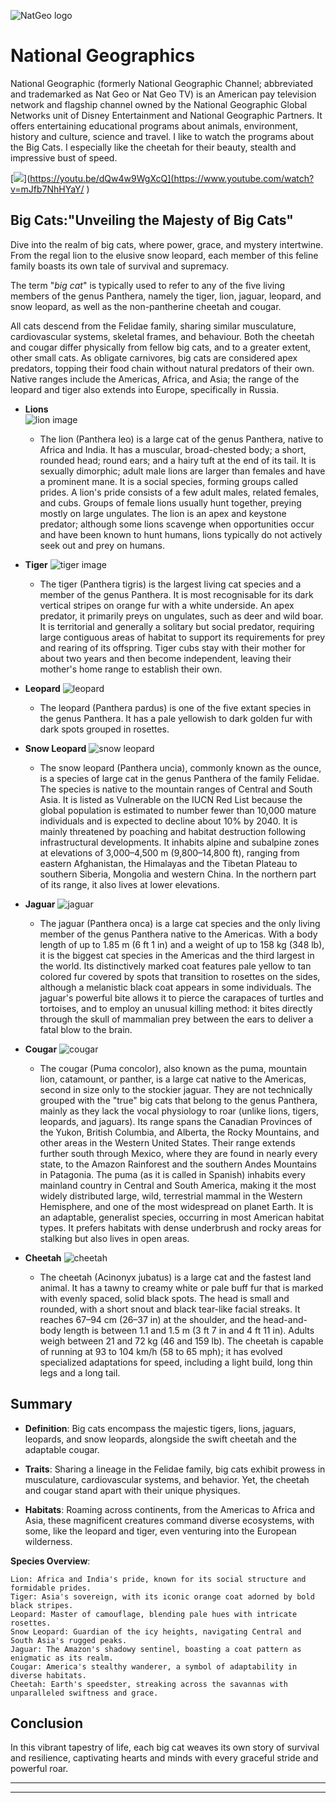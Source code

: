 ![NatGeo logo](https://github.com/mahwood/road_documentation_exercise/blob/main/assets/mahwood_2.png )

# National Geographics
National Geographic (formerly National Geographic Channel; abbreviated and trademarked as Nat Geo or Nat Geo TV) is an American pay television network and flagship channel owned by the National Geographic Global Networks unit of Disney Entertainment and National Geographic Partners. It offers entertaining educational programs about animals, environment, history and culture, science and travel. I like to watch the programs about the Big Cats. I especially like the cheetah for their beauty, stealth and impressive bust of speed.


[![](https://markdown-videos-api.jorgenkh.no/youtube/mJfb7NhHYaY)](https://youtu.be/dQw4w9WgXcQ](https://www.youtube.com/watch?v=mJfb7NhHYaY/ )
  ## Big Cats:"Unveiling the Majesty of Big Cats"
  Dive into the realm of big cats, where power, grace, and mystery intertwine. From the regal lion to the elusive snow leopard, each member of this feline family boasts its own tale of survival and supremacy.

The term "*big cat*" is typically used to refer to any of the five living members of the genus Panthera, namely the tiger, lion, jaguar, leopard, and snow leopard, as well as the non-pantherine cheetah and cougar.

All cats descend from the Felidae family, sharing similar musculature, cardiovascular systems, skeletal frames, and behaviour. Both the cheetah and cougar differ physically from fellow big cats, and to a greater extent, other small cats. As obligate carnivores, big cats are considered apex predators, topping their food chain without natural predators of their own. Native ranges include the Americas, Africa, and Asia; the range of the leopard and tiger also extends into Europe, specifically in Russia.

* **Lions**					
![lion image](https://github.com/mahwood/road_documentation_exercise/blob/main/assets/mahwood_3.jpeg )

	* The lion (Panthera leo) is a large cat of the genus Panthera, native to Africa and India. It has a muscular, broad-chested body; a short, rounded head; round ears; and a hairy tuft at the end of its tail. It is sexually dimorphic; adult male lions are larger than females and have a prominent mane. It is a social species, forming groups called prides. A lion's pride consists of a few adult males, related females, and cubs. Groups of female lions usually hunt together, preying mostly on large ungulates. The lion is an apex and keystone predator; although some lions scavenge when opportunities occur and have been known to hunt humans, lions typically do not actively seek out and prey on humans.
	
* **Tiger**		![tiger image](https://github.com/mahwood/road_documentation_exercise/blob/main/assets/mahwood_4.jpeg )


	* The tiger (Panthera tigris) is the largest living cat species and a member of the genus Panthera. It is most recognisable for its dark vertical stripes on orange fur with a white underside. An apex predator, it primarily preys on ungulates, such as deer and wild boar. It is territorial and generally a solitary but social predator, requiring large contiguous areas of habitat to support its requirements for prey and rearing of its offspring. Tiger cubs stay with their mother for about two years and then become independent, leaving their mother's home range to establish their own.

* **Leopard**		![leopard](https://github.com/mahwood/road_documentation_exercise/blob/main/assets/mahwood_5.jpeg )


	* The leopard (Panthera pardus) is one of the five extant species in the genus Panthera. It has a pale yellowish to dark golden fur with dark spots grouped in rosettes.
	
* **Snow Leopard**		![snow leopard](https://github.com/mahwood/road_documentation_exercise/blob/main/assets/mahwood_6.jpeg )


	* The snow leopard (Panthera uncia), commonly known as the ounce, is a species of large cat in the genus Panthera of the family Felidae. The species is native to the mountain ranges of Central and South Asia. It is listed as Vulnerable on the IUCN Red List because the global population is estimated to number fewer than 10,000 mature individuals and is expected to decline about 10% by 2040. It is mainly threatened by poaching and habitat destruction following infrastructural developments. It inhabits alpine and subalpine zones at elevations of 3,000–4,500 m (9,800–14,800 ft), ranging from eastern Afghanistan, the Himalayas and the Tibetan Plateau to southern Siberia, Mongolia and western China. In the northern part of its range, it also lives at lower elevations.

*  **Jaguar**		![jaguar](https://github.com/mahwood/road_documentation_exercise/blob/main/assets/mahwood_7.jpeg )


	* The jaguar (Panthera onca) is a large cat species and the only living member of the genus Panthera native to the Americas. With a body length of up to 1.85 m (6 ft 1 in) and a weight of up to 158 kg (348 lb), it is the biggest cat species in the Americas and the third largest in the world. Its distinctively marked coat features pale yellow to tan colored fur covered by spots that transition to rosettes on the sides, although a melanistic black coat appears in some individuals. The jaguar's powerful bite allows it to pierce the carapaces of turtles and tortoises, and to employ an unusual killing method: it bites directly through the skull of mammalian prey between the ears to deliver a fatal blow to the brain.

* **Cougar**			![cougar](https://github.com/mahwood/road_documentation_exercise/blob/main/assets/mahwood_8.jpeg )



	* The cougar (Puma concolor), also known as the puma, mountain lion, catamount, or panther, is a large cat native to the Americas, second in size only to the stockier jaguar. They are not technically grouped with the "true" big cats that belong to the genus Panthera, mainly as they lack the vocal physiology to roar (unlike lions, tigers, leopards, and jaguars). Its range spans the Canadian Provinces of the Yukon, British Columbia, and Alberta, the Rocky Mountains, and other areas in the Western United States. Their range extends further south through Mexico, where they are found in nearly every state, to the Amazon Rainforest and the southern Andes Mountains in Patagonia. The puma (as it is called in Spanish) inhabits every mainland country in Central and South America, making it the most widely distributed large, wild, terrestrial mammal in the Western Hemisphere, and one of the most widespread on planet Earth. It is an adaptable, generalist species, occurring in most American habitat types. It prefers habitats with dense underbrush and rocky areas for stalking but also lives in open areas.

* **Cheetah**		![cheetah](https://github.com/mahwood/road_documentation_exercise/blob/main/assets/mahwood_9.jpeg )


	 * The cheetah (Acinonyx jubatus) is a large cat and the fastest land animal. It has a tawny to creamy white or pale buff fur that is marked with evenly spaced, solid black spots. The head is small and rounded, with a short snout and black tear-like facial streaks. It reaches 67–94 cm (26–37 in) at the shoulder, and the head-and-body length is between 1.1 and 1.5 m (3 ft 7 in and 4 ft 11 in). Adults weigh between 21 and 72 kg (46 and 159 lb). The cheetah is capable of running at 93 to 104 km/h (58 to 65 mph); it has evolved specialized adaptations for speed, including a light build, long thin legs and a long tail. 

## Summary 
* **Definition**: Big cats encompass the majestic tigers, lions, jaguars, leopards, and snow leopards, alongside the swift cheetah and the adaptable cougar.

* **Traits**: Sharing a lineage in the Felidae family, big cats exhibit prowess in musculature, cardiovascular systems, and behavior. Yet, the cheetah and cougar stand apart with their unique physiques.

* **Habitats**: Roaming across continents, from the Americas to Africa and Asia, these magnificent creatures command diverse ecosystems, with some, like the leopard and tiger, even venturing into the European wilderness.

**Species Overview**:

    Lion: Africa and India's pride, known for its social structure and formidable prides.
    Tiger: Asia's sovereign, with its iconic orange coat adorned by bold black stripes.
    Leopard: Master of camouflage, blending pale hues with intricate rosettes.
    Snow Leopard: Guardian of the icy heights, navigating Central and South Asia's rugged peaks.
    Jaguar: The Amazon's shadowy sentinel, boasting a coat pattern as enigmatic as its realm.
    Cougar: America's stealthy wanderer, a symbol of adaptability in diverse habitats.
    Cheetah: Earth's speedster, streaking across the savannas with unparalleled swiftness and grace.

## Conclusion

In this vibrant tapestry of life, each big cat weaves its own story of survival and resilience, captivating hearts and minds with every graceful stride and powerful roar.

__________
_____
<!--stackedit_data:
eyJoaXN0b3J5IjpbLTQ0NTAwMDA2NF19
-->
